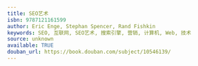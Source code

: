```yaml
---
title: SEO艺术
isbn: 9787121161599
author: Eric Enge, Stephan Spencer, Rand Fishkin
keywords: SEO, 互联网, SEO艺术, 搜索引擎, 营销, 计算机, Web, 技术
source: unknown
available: TRUE
douban_url: https://book.douban.com/subject/10546139/
---
```

